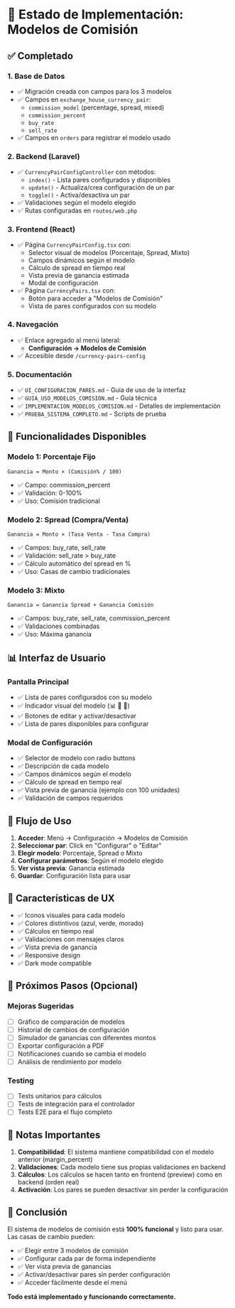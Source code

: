 # 🎉 Estado de Implementación: Modelos de Comisión

## ✅ Completado

### 1. Base de Datos
- ✅ Migración creada con campos para los 3 modelos
- ✅ Campos en `exchange_house_currency_pair`:
  - `commission_model` (percentage, spread, mixed)
  - `commission_percent`
  - `buy_rate`
  - `sell_rate`
- ✅ Campos en `orders` para registrar el modelo usado

### 2. Backend (Laravel)
- ✅ `CurrencyPairConfigController` con métodos:
  - `index()` - Lista pares configurados y disponibles
  - `update()` - Actualiza/crea configuración de un par
  - `toggle()` - Activa/desactiva un par
- ✅ Validaciones según el modelo elegido
- ✅ Rutas configuradas en `routes/web.php`

### 3. Frontend (React)
- ✅ Página `CurrencyPairConfig.tsx` con:
  - Selector visual de modelos (Porcentaje, Spread, Mixto)
  - Campos dinámicos según el modelo
  - Cálculo de spread en tiempo real
  - Vista previa de ganancia estimada
  - Modal de configuración
- ✅ Página `CurrencyPairs.tsx` con:
  - Botón para acceder a "Modelos de Comisión"
  - Vista de pares configurados con su modelo

### 4. Navegación
- ✅ Enlace agregado al menú lateral:
  - **Configuración → Modelos de Comisión**
- ✅ Accesible desde `/currency-pairs-config`

### 5. Documentación
- ✅ `UI_CONFIGURACION_PARES.md` - Guía de uso de la interfaz
- ✅ `GUIA_USO_MODELOS_COMISION.md` - Guía técnica
- ✅ `IMPLEMENTACION_MODELOS_COMISION.md` - Detalles de implementación
- ✅ `PRUEBA_SISTEMA_COMPLETO.md` - Scripts de prueba

## 🎯 Funcionalidades Disponibles

### Modelo 1: Porcentaje Fijo
```
Ganancia = Monto × (Comisión% / 100)
```
- ✅ Campo: commission_percent
- ✅ Validación: 0-100%
- ✅ Uso: Comisión tradicional

### Modelo 2: Spread (Compra/Venta)
```
Ganancia = Monto × (Tasa Venta - Tasa Compra)
```
- ✅ Campos: buy_rate, sell_rate
- ✅ Validación: sell_rate > buy_rate
- ✅ Cálculo automático del spread en %
- ✅ Uso: Casas de cambio tradicionales

### Modelo 3: Mixto
```
Ganancia = Ganancia Spread + Ganancia Comisión
```
- ✅ Campos: buy_rate, sell_rate, commission_percent
- ✅ Validaciones combinadas
- ✅ Uso: Máxima ganancia

## 📊 Interfaz de Usuario

### Pantalla Principal
- ✅ Lista de pares configurados con su modelo
- ✅ Indicador visual del modelo (📊 💱 🔀)
- ✅ Botones de editar y activar/desactivar
- ✅ Lista de pares disponibles para configurar

### Modal de Configuración
- ✅ Selector de modelo con radio buttons
- ✅ Descripción de cada modelo
- ✅ Campos dinámicos según el modelo
- ✅ Cálculo de spread en tiempo real
- ✅ Vista previa de ganancia (ejemplo con 100 unidades)
- ✅ Validación de campos requeridos

## 🔄 Flujo de Uso

1. **Acceder**: Menú → Configuración → Modelos de Comisión
2. **Seleccionar par**: Click en "Configurar" o "Editar"
3. **Elegir modelo**: Porcentaje, Spread o Mixto
4. **Configurar parámetros**: Según el modelo elegido
5. **Ver vista previa**: Ganancia estimada
6. **Guardar**: Configuración lista para usar

## 🎨 Características de UX

- ✅ Iconos visuales para cada modelo
- ✅ Colores distintivos (azul, verde, morado)
- ✅ Cálculos en tiempo real
- ✅ Validaciones con mensajes claros
- ✅ Vista previa de ganancia
- ✅ Responsive design
- ✅ Dark mode compatible

## 🧪 Próximos Pasos (Opcional)

### Mejoras Sugeridas
- [ ] Gráfico de comparación de modelos
- [ ] Historial de cambios de configuración
- [ ] Simulador de ganancias con diferentes montos
- [ ] Exportar configuración a PDF
- [ ] Notificaciones cuando se cambia el modelo
- [ ] Análisis de rendimiento por modelo

### Testing
- [ ] Tests unitarios para cálculos
- [ ] Tests de integración para el controlador
- [ ] Tests E2E para el flujo completo

## 📝 Notas Importantes

1. **Compatibilidad**: El sistema mantiene compatibilidad con el modelo anterior (margin_percent)
2. **Validaciones**: Cada modelo tiene sus propias validaciones en backend
3. **Cálculos**: Los cálculos se hacen tanto en frontend (preview) como en backend (orden real)
4. **Activación**: Los pares se pueden desactivar sin perder la configuración

## 🎉 Conclusión

El sistema de modelos de comisión está **100% funcional** y listo para usar. Las casas de cambio pueden:

- ✅ Elegir entre 3 modelos de comisión
- ✅ Configurar cada par de forma independiente
- ✅ Ver vista previa de ganancias
- ✅ Activar/desactivar pares sin perder configuración
- ✅ Acceder fácilmente desde el menú

**Todo está implementado y funcionando correctamente.**
